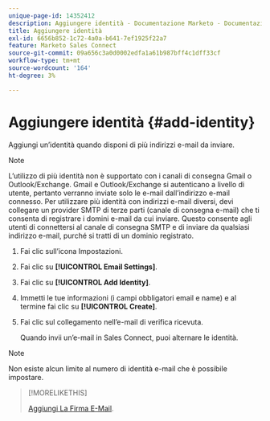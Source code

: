 ```yaml
---
unique-page-id: 14352412
description: Aggiungere identità - Documentazione Marketo - Documentazione del prodotto
title: Aggiungere identità
exl-id: 6656b852-1c72-4a0a-b641-7ef1925f22a7
feature: Marketo Sales Connect
source-git-commit: 09a656c3a0d0002edfa1a61b987bff4c1dff33cf
workflow-type: tm+mt
source-wordcount: '164'
ht-degree: 3%

---
```


# Aggiungere identità {#add-identity}

Aggiungi un’identità quando disponi di più indirizzi e-mail da inviare.

>[!NOTE]
>
>L’utilizzo di più identità non è supportato con i canali di consegna Gmail o Outlook/Exchange. Gmail e Outlook/Exchange si autenticano a livello di utente, pertanto verranno inviate solo le e-mail dall’indirizzo e-mail connesso. Per utilizzare più identità con indirizzi e-mail diversi, devi collegare un provider SMTP di terze parti (canale di consegna e-mail) che ti consenta di registrare i domini e-mail da cui inviare. Questo consente agli utenti di connettersi al canale di consegna SMTP e di inviare da qualsiasi indirizzo e-mail, purché si tratti di un dominio registrato.

1. Fai clic sull’icona Impostazioni.

1. Fai clic su **[!UICONTROL Email Settings]**.

1. Fai clic su **[!UICONTROL Add Identity]**.

1. Immetti le tue informazioni (i campi obbligatori email e name) e al termine fai clic su **[!UICONTROL Create]**.

1. Fai clic sul collegamento nell’e-mail di verifica ricevuta.

   Quando invii un’e-mail in Sales Connect, puoi alternare le identità.

>[!NOTE]
>
>Non esiste alcun limite al numero di identità e-mail che è possibile impostare.

>[!MORELIKETHIS]
>
>[Aggiungi La Firma E-Mail](/help/marketo/product-docs/marketo-sales-connect/getting-started/email-settings/add-your-email-signature.md).
